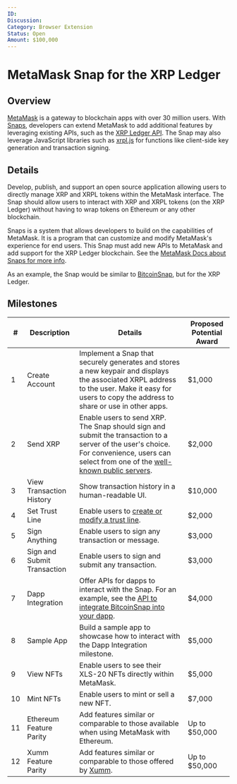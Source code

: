 ```yaml
---
ID: 
Discussion: 
Category: Browser Extension
Status: Open
Amount: $100,000
---
```


# MetaMask Snap for the XRP Ledger

## Overview

[MetaMask](https://metamask.io/) is a gateway to blockchain apps with over 30 million users. With [Snaps](https://metamask.io/snaps/), developers can extend MetaMask to add additional features by leveraging existing APIs, such as the [XRP Ledger API](https://xrpl.org/public-api-methods.html). The Snap may also leverage JavaScript libraries such as [xrpl.js](https://github.com/XRPLF/xrpl.js) for functions like client-side key generation and transaction signing.

## Details

Develop, publish, and support an open source application allowing users to directly manage XRP and XRPL tokens within the MetaMask interface. The Snap should allow users to interact with XRP and XRPL tokens (on the XRP Ledger) without having to wrap tokens on Ethereum or any other blockchain.

Snaps is a system that allows developers to build on the capabilities of MetaMask. It is a program that can customize and modify MetaMask's experience for end users. This Snap must add new APIs to MetaMask and add support for the XRP Ledger blockchain. See the [MetaMask Docs about Snaps for more info](https://docs.metamask.io/guide/snaps.html).

As an example, the Snap would be similar to [BitcoinSnap](https://github.com/KeystoneHQ/btcsnap), but for the XRP Ledger.

## Milestones

| # | Description | Details | Proposed Potential Award |
| - | ----------- | ------- | ------------------------ |
| 1 | Create Account | Implement a Snap that securely generates and stores a new keypair and displays the associated XRPL address to the user. Make it easy for users to copy the address to share or use in other apps. | $1,000 |
| 2 | Send XRP | Enable users to send XRP. The Snap should sign and submit the transaction to a server of the user's choice. For convenience, users can select from one of the [well-known public servers](https://xrpl.org/public-servers.html). | $2,000 |
| 3 | View Transaction History | Show transaction history in a human-readable UI. | $10,000 |
| 4 | Set Trust Line | Enable users to [create or modify a trust line](https://xrpl.org/trustset.html). | $2,000 |
| 5 | Sign Anything | Enable users to sign any transaction or message. | $3,000 |
| 6 | Sign and Submit Transaction | Enable users to sign and submit any transaction. | $3,000 |
| 7 | Dapp Integration | Offer APIs for dapps to interact with the Snap. For an example, see the [API to integrate BitcoinSnap into your dapp](https://github.com/KeystoneHQ/btcsnap/tree/master/packages/snap). | $4,000 |
| 8 | Sample App | Build a sample app to showcase how to interact with the Dapp Integration milestone. | $5,000 |
| 9 | View NFTs | Enable users to see their XLS-20 NFTs directly within MetaMask. | $5,000 |
| 10 | Mint NFTs | Enable users to mint or sell a new NFT. | $7,000 |
| 11 | Ethereum Feature Parity | Add features similar or comparable to those available when using MetaMask with Ethereum. | Up to $50,000 |
| 12 | Xumm Feature Parity | Add features similar or comparable to those offered by [Xumm](https://xumm.app/). | Up to $50,000 |
